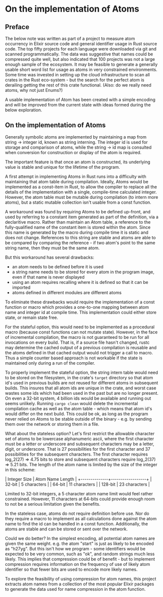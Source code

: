 # On the implementation of Atoms

## Preface

The below note was written as part of a project to measure atom occurrency in Elixir source code and general
identifier usage in Rust source code. The top fifty projects for each language were downloaded via git and scanned
programmatically. The data was suggestive that names could be compressed quite well, but also indicated that
100 projects was not a large enough sample of the ecosystem. It may be feasible to generate a generally usable short
word list for usage as atoms in very constrained environments. Some time was invested in setting up the cloud
infrastructure to scan all crates in the Rust eco-system - but the search for the perfect atom is derailing
getting the rest of this crate functional. (Also: do we really need atoms, why not just Enums?)

A usable implementation of Atom has been created with a simple encoding and will be improved from the current
state with ideas formed during the below exploration.


## On the implementation of Atoms

Generally symbolic atoms are implemented by maintaining a map from string -> integer id, known as string
interning. The integer id is used for storage and comparison of atoms, while the string -> id map is consulted
when conversion for construction or display of the atom is required.

The important feature is that once an atom is constructed, its underlying value is stable and unique for the
lifetime of the program.

A first attempt in implementing Atoms in Rust runs into a difficulty with maintaining that atom table during
compilation.  Ideally, Atoms would be implemented as a const-item in Rust, to allow the compiler to replace
all the details of the implementation with a single, compile-time calculated integer.  However, the atom table
must be mutable during compilation (to intern more atoms), but a static mutable collection isn't usable from
a const function.

A workaround was found by requiring Atoms to be defined up-front, and used by referring to a constant item
generated as part of the definition, via a declaritive macro.  Rather than maintain an Atom table, a reference
to the fully-qualified name of the constant item is stored within the atom.  Since this name is generated by
the macro during compile time it is static and does not change.  References to this string are stable and
atoms are able to be compared by comparing the reference - if two atom's point to the same string name, then
they must be the same atom.

But this workaround has several drawbacks:

 - an atom needs to be defined before it is used
 - a string name needs to be stored for every atom in the program image, even if that name is never displayed
 - using an atom requires recalling where it is defined so that it can be imported
 - atoms defined in different modules are different atoms

To eliminate these drawbacks would require the implementation of a const function or macro which provides a
one-to-one mapping between atom name and integer id at compile time. This implementation could either store
state, or remain state free.

For the stateful option, this would need to be implemented as a procedural macro (because const functions
can not mutate state). However, in the face of incremental compilation, the macro is not guaranteed to be run
for all invocations on every build.  That is, if a source file hasn't changed, rustc may determine the cached
output of a previous compilation is reusable and the atoms defined in that cached output would not trigger
a call to macro.  Thus a simple counter based approach is not workable if the state is maintained only during
a run of the compiler.

To properly implement the stateful option, the string intern table would need to be stored on the filesystem,
in the crate's `target` directory so that atom id's used in previous builds are not reused for different atoms
in subsequent builds. This insures that all atom ids are unique in the crate, and worst case wastes some ids
which had been used in the past but are no longer present.  On even a 32-bit system, 4 billion ids would be
available and running out seems unlikely. Running `cargo clean` would delete the incremental compilation cache
as well as the atom table - which means that atom id's would differ on the next build. This could be ok, as long
as the program never relied on Atoms to be stable outside of the binary - e.g. by sending them over the network
or storing them in a file.

What about the stateless option? Let's first restrict the allowable character set of atoms to be lowercase
alphanumeric ascii, where the first character must be a letter or underscore and subsequent characters may
be a letter, digit, or underscore. That is 27 possibilities for the first character and 37 possibilities for
the subsequent characters. The first character requires log_2(27) => 4.75 bits to store and subsequent characters
require log_2(37) => 5.21 bits. The length of the atom name is limited by the size of the integer in this
scheme:
 
| Integer Size | Atom Name Length |
+--------------+------------------+
|    32-bit    | 5 characters     |
|    64-bit    | 11 characters    |
|   128-bit    | 23 characters    |

Limited to 32-bit integers, a 5 character atom name limit would feel rather constrained. However, 11 characters
at 64-bits could provide enough room to not be a serious limitation given the benefits.

In the stateless case, atoms do not require definition before use. Nor do they require a macro to implement
as all calculations done against the atom name to find the id can be handled in a const function. Additionally,
the atoms are stable and can be stored or sent over the network.

Could we do better? In the simplest encoding, all potential atom names are given the same weight. e.g. the atom
"start" is just as likely to be encoded as "h27yg".  But this isn't how we program - some identifiers would
be expected to be very common, such as "ok", and random strings much less likely. This implies that compression
could be of benefit - but to implement compression requires information on the frequency of use of likely
atom identifier so that fewer bits are used to encode more likely names.

To explore the feasibility of using compression for atom names, this project extracts atom names from a
collection of the most popular Elixir packages to generate the data used for name compression in the atom function.

